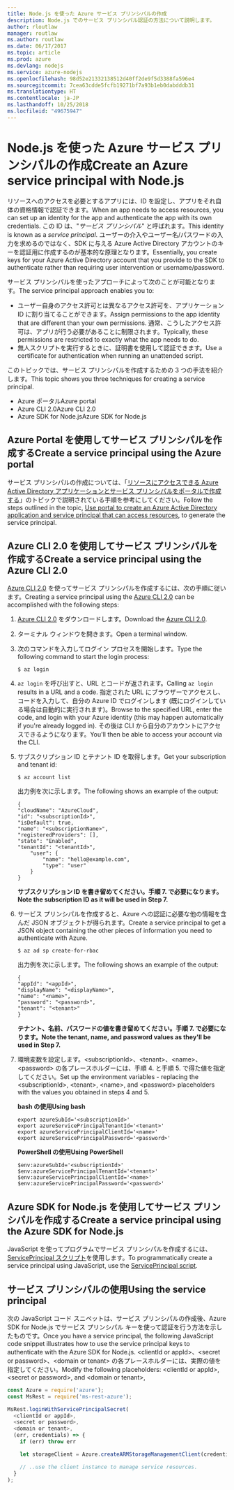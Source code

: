 ```yaml
---
title: Node.js を使った Azure サービス プリンシパルの作成
description: Node.js でのサービス プリンシパル認証の方法について説明します。
author: rloutlaw
manager: routlaw
ms.author: routlaw
ms.date: 06/17/2017
ms.topic: article
ms.prod: azure
ms.devlang: nodejs
ms.service: azure-nodejs
ms.openlocfilehash: 98d52e21332138512d40ff2de9f5d3388fa596e4
ms.sourcegitcommit: 7cea63cdde5fcfb19271bf7a93b1eb0dabdddb31
ms.translationtype: HT
ms.contentlocale: ja-JP
ms.lasthandoff: 10/25/2018
ms.locfileid: "49675947"
---
```

# <a name="create-an-azure-service-principal-with-nodejs"></a><span data-ttu-id="97a37-103">Node.js を使った Azure サービス プリンシパルの作成</span><span class="sxs-lookup"><span data-stu-id="97a37-103">Create an Azure service principal with Node.js</span></span> 

<span data-ttu-id="97a37-104">リソースへのアクセスを必要とするアプリには、ID を設定し、アプリをそれ自体の資格情報で認証できます。</span><span class="sxs-lookup"><span data-stu-id="97a37-104">When an app needs to access resources, you can set up an identity for the app and authenticate the app with its own credentials.</span></span> <span data-ttu-id="97a37-105">この ID は、"*サービス プリンシパル*" と呼ばれます。</span><span class="sxs-lookup"><span data-stu-id="97a37-105">This identity is known as a *service principal*.</span></span> <span data-ttu-id="97a37-106">ユーザーの介入やユーザー名/パスワードの入力を求めるのではなく、SDK に与える Azure Active Directory アカウントのキーを認証用に作成するのが基本的な原理となります。</span><span class="sxs-lookup"><span data-stu-id="97a37-106">Essentially, you create keys for your Azure Active Directory account that you provide to the SDK to authenticate rather than requiring user intervention or username/password.</span></span>

<span data-ttu-id="97a37-107">サービス プリンシパルを使ったアプローチによって次のことが可能となります。</span><span class="sxs-lookup"><span data-stu-id="97a37-107">The service principal approach enables you to:</span></span>
- <span data-ttu-id="97a37-108">ユーザー自身のアクセス許可とは異なるアクセス許可を、アプリケーション ID に割り当てることができます。</span><span class="sxs-lookup"><span data-stu-id="97a37-108">Assign permissions to the app identity that are different than your own permissions.</span></span> <span data-ttu-id="97a37-109">通常、こうしたアクセス許可は、アプリが行う必要があることに制限されます。</span><span class="sxs-lookup"><span data-stu-id="97a37-109">Typically, these permissions are restricted to exactly what the app needs to do.</span></span>
- <span data-ttu-id="97a37-110">無人スクリプトを実行するときに、証明書を使用して認証できます。</span><span class="sxs-lookup"><span data-stu-id="97a37-110">Use a certificate for authentication when running an unattended script.</span></span>

<span data-ttu-id="97a37-111">このトピックでは、サービス プリンシパルを作成するための 3 つの手法を紹介します。</span><span class="sxs-lookup"><span data-stu-id="97a37-111">This topic shows you three techniques for creating a service principal.</span></span>

- <span data-ttu-id="97a37-112">Azure ポータル</span><span class="sxs-lookup"><span data-stu-id="97a37-112">Azure portal</span></span>
- <span data-ttu-id="97a37-113">Azure CLI 2.0</span><span class="sxs-lookup"><span data-stu-id="97a37-113">Azure CLI 2.0</span></span>
- <span data-ttu-id="97a37-114">Azure SDK for Node.js</span><span class="sxs-lookup"><span data-stu-id="97a37-114">Azure SDK for Node.js</span></span>

## <a name="create-a-service-principal-using-the-azure-portal"></a><span data-ttu-id="97a37-115">Azure Portal を使用してサービス プリンシパルを作成する</span><span class="sxs-lookup"><span data-stu-id="97a37-115">Create a service principal using the Azure portal</span></span>

<span data-ttu-id="97a37-116">サービス プリンシパルの作成については、「[リソースにアクセスできる Azure Active Directory アプリケーションとサービス プリンシパルをポータルで作成する](https://azure.microsoft.com/documentation/articles/resource-group-create-service-principal-portal/)」のトピックで説明されている手順を参考にしてください。</span><span class="sxs-lookup"><span data-stu-id="97a37-116">Follow the steps outlined in the topic, [Use portal to create an Azure Active Directory application and service principal that can access resources](https://azure.microsoft.com/documentation/articles/resource-group-create-service-principal-portal/), to generate the service principal.</span></span>

## <a name="create-a-service-principal-using-the-azure-cli-20"></a><span data-ttu-id="97a37-117">Azure CLI 2.0 を使用してサービス プリンシパルを作成する</span><span class="sxs-lookup"><span data-stu-id="97a37-117">Create a service principal using the Azure CLI 2.0</span></span>

<span data-ttu-id="97a37-118">[Azure CLI 2.0](https://docs.microsoft.com/cli/azure/install-az-cli2) を使ってサービス プリンシパルを作成するには、次の手順に従います。</span><span class="sxs-lookup"><span data-stu-id="97a37-118">Creating a service principal using the [Azure CLI 2.0](https://docs.microsoft.com/cli/azure/install-az-cli2) can be accomplished with the following steps:</span></span>

1. <span data-ttu-id="97a37-119">[Azure CLI 2.0](https://docs.microsoft.com/cli/azure/install-az-cli2) をダウンロードします。</span><span class="sxs-lookup"><span data-stu-id="97a37-119">Download the [Azure CLI 2.0](https://docs.microsoft.com/cli/azure/install-az-cli2).</span></span>

2. <span data-ttu-id="97a37-120">ターミナル ウィンドウを開きます。</span><span class="sxs-lookup"><span data-stu-id="97a37-120">Open a terminal window.</span></span>

3. <span data-ttu-id="97a37-121">次のコマンドを入力してログイン プロセスを開始します。</span><span class="sxs-lookup"><span data-stu-id="97a37-121">Type the following command to start the login process:</span></span>

    ```shell
    $ az login
    ```

4. <span data-ttu-id="97a37-122">`az login` を呼び出すと、URL とコードが返されます。</span><span class="sxs-lookup"><span data-stu-id="97a37-122">Calling `az login` results in a URL and a code.</span></span> <span data-ttu-id="97a37-123">指定された URL にブラウザーでアクセスし、コードを入力して、自分の Azure ID でログインします (既にログインしている場合は自動的に実行されます)。</span><span class="sxs-lookup"><span data-stu-id="97a37-123">Browse to the specified URL, enter the code, and login with your Azure identity (this may happen automatically if you're already logged in).</span></span> <span data-ttu-id="97a37-124">その後は CLI から自分のアカウントにアクセスできるようになります。</span><span class="sxs-lookup"><span data-stu-id="97a37-124">You'll then be able to access your account via the CLI.</span></span>

5. <span data-ttu-id="97a37-125">サブスクリプション ID とテナント ID を取得します。</span><span class="sxs-lookup"><span data-stu-id="97a37-125">Get your subscription and tenant id:</span></span>

    ```shell
    $ az account list
    ```

    <span data-ttu-id="97a37-126">出力例を次に示します。</span><span class="sxs-lookup"><span data-stu-id="97a37-126">The following shows an example of the output:</span></span>

    ```shell
    {
    "cloudName": "AzureCloud",
    "id": "<subscriptionId>",
    "isDefault": true,
    "name": "<subscriptionName>",
    "registeredProviders": [],
    "state": "Enabled",
    "tenantId": "<tenantId>",
        "user": {
            "name": "hello@example.com",
            "type": "user"
        }
    }
    ```

    <span data-ttu-id="97a37-127">**サブスクリプション ID を書き留めてください。手順 7. で必要になります。**</span><span class="sxs-lookup"><span data-stu-id="97a37-127">**Note the subscription ID as it will be used in Step 7.**</span></span>

6. <span data-ttu-id="97a37-128">サービス プリンシパルを作成すると、Azure への認証に必要な他の情報を含んだ JSON オブジェクトが得られます。</span><span class="sxs-lookup"><span data-stu-id="97a37-128">Create a service principal to get a JSON object containing the other pieces of information you need to authenticate with Azure.</span></span>

    ```shell
    $ az ad sp create-for-rbac
    ```

    <span data-ttu-id="97a37-129">出力例を次に示します。</span><span class="sxs-lookup"><span data-stu-id="97a37-129">The following shows an example of the output:</span></span>

    ```shell
    {
    "appId": "<appId>",
    "displayName": "<displayName>",
    "name": "<name>",
    "password": "<password>",
    "tenant": "<tenant>"
    }
    ```

    <span data-ttu-id="97a37-130">**テナント、名前、パスワードの値を書き留めてください。手順 7. で必要になります。**</span><span class="sxs-lookup"><span data-stu-id="97a37-130">**Note the tenant, name, and password values as they'll be used in Step 7.**</span></span>

7. <span data-ttu-id="97a37-131">環境変数を設定します。&lt;subscriptionId>、&lt;tenant>、&lt;name>、&lt;password> の各プレースホルダーには、手順 4. と手順 5. で得た値を指定してください。</span><span class="sxs-lookup"><span data-stu-id="97a37-131">Set up the environment variables - replacing the &lt;subscriptionId>, &lt;tenant>, &lt;name>, and &lt;password> placeholders with the values you obtained in steps 4 and 5.</span></span> 

    <span data-ttu-id="97a37-132">**bash の使用**</span><span class="sxs-lookup"><span data-stu-id="97a37-132">**Using bash**</span></span>

    ```shell
    export azureSubId='<subscriptionId>'
    export azureServicePrincipalTenantId='<tenant>'
    export azureServicePrincipalClientId='<name>'
    export azureServicePrincipalPassword='<password>'
    ```

    <span data-ttu-id="97a37-133">**PowerShell の使用**</span><span class="sxs-lookup"><span data-stu-id="97a37-133">**Using PowerShell**</span></span>

    ```shell
    $env:azureSubId='<subscriptionId>'
    $env:azureServicePrincipalTenantId='<tenant>'
    $env:azureServicePrincipalClientId='<name>'
    $env:azureServicePrincipalPassword='<password>'
    ```

## <a name="create-a-service-principal-using-the-azure-sdk-for-nodejs"></a><span data-ttu-id="97a37-134">Azure SDK for Node.js を使用してサービス プリンシパルを作成する</span><span class="sxs-lookup"><span data-stu-id="97a37-134">Create a service principal using the Azure SDK for Node.js</span></span>

<span data-ttu-id="97a37-135">JavaScript を使ってプログラムでサービス プリンシパルを作成するには、[ServicePrincipal スクリプト](https://github.com/Azure/azure-sdk-for-node/tree/master/Documentation/ServicePrincipal)を使用します。</span><span class="sxs-lookup"><span data-stu-id="97a37-135">To programmatically create a service principal using JavaScript, use the [ServicePrincipal script](https://github.com/Azure/azure-sdk-for-node/tree/master/Documentation/ServicePrincipal).</span></span>   

## <a name="using-the-service-principal"></a><span data-ttu-id="97a37-136">サービス プリンシパルの使用</span><span class="sxs-lookup"><span data-stu-id="97a37-136">Using the service principal</span></span>

<span data-ttu-id="97a37-137">次の JavaScript コード スニペットは、サービス プリンシパルの作成後、Azure SDK for Node.js でサービス プリンシパル キーを使って認証を行う方法を示したものです。</span><span class="sxs-lookup"><span data-stu-id="97a37-137">Once you have a service principal, the following JavaScript code snippet illustrates how to use the service principal keys to authenticate with the Azure SDK for Node.js.</span></span> <span data-ttu-id="97a37-138">&lt;clientId or appId>、&lt;secret or password>、&lt;domain or tenant> の各プレースホルダーには、実際の値を指定してください。</span><span class="sxs-lookup"><span data-stu-id="97a37-138">Modify the following placeholders: &lt;clientId or appId>, &lt;secret or password>, and &lt;domain or tenant>,</span></span>

```javascript
const Azure = require('azure');
const MsRest = require('ms-rest-azure');

MsRest.loginWithServicePrincipalSecret(
  <clientId or appId>,
  <secret or password>,
  <domain or tenant>,
  (err, credentials) => {
    if (err) throw err

    let storageClient = Azure.createARMStorageManagementClient(credentials, '<azure-subscription-id>');

    // ..use the client instance to manage service resources.
  }
);
```
